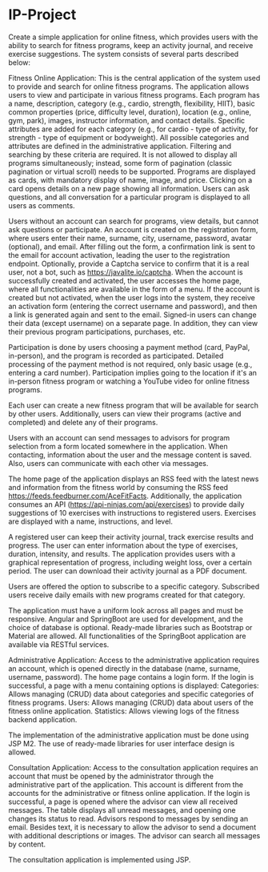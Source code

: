 # IP-Project

Create a simple application for online fitness, which provides users with the ability to search for fitness programs, keep an activity journal, and receive exercise suggestions. The system consists of several parts described below:

Fitness Online Application:
This is the central application of the system used to provide and search for online fitness programs. The application allows users to view and participate in various fitness programs. Each program has a name, description, category (e.g., cardio, strength, flexibility, HIIT), basic common properties (price, difficulty level, duration), location (e.g., online, gym, park), images, instructor information, and contact details. Specific attributes are added for each category (e.g., for cardio - type of activity, for strength - type of equipment or bodyweight). All possible categories and attributes are defined in the administrative application. Filtering and searching by these criteria are required. It is not allowed to display all programs simultaneously; instead, some form of pagination (classic pagination or virtual scroll) needs to be supported. Programs are displayed as cards, with mandatory display of name, image, and price. Clicking on a card opens details on a new page showing all information. Users can ask questions, and all conversation for a particular program is displayed to all users as comments.

Users without an account can search for programs, view details, but cannot ask questions or participate. An account is created on the registration form, where users enter their name, surname, city, username, password, avatar (optional), and email. After filling out the form, a confirmation link is sent to the email for account activation, leading the user to the registration endpoint. Optionally, provide a Captcha service to confirm that it is a real user, not a bot, such as https://javalite.io/captcha. When the account is successfully created and activated, the user accesses the home page, where all functionalities are available in the form of a menu. If the account is created but not activated, when the user logs into the system, they receive an activation form (entering the correct username and password), and then a link is generated again and sent to the email. Signed-in users can change their data (except username) on a separate page. In addition, they can view their previous program participations, purchases, etc.

Participation is done by users choosing a payment method (card, PayPal, in-person), and the program is recorded as participated. Detailed processing of the payment method is not required, only basic usage (e.g., entering a card number). Participation implies going to the location if it's an in-person fitness program or watching a YouTube video for online fitness programs.

Each user can create a new fitness program that will be available for search by other users. Additionally, users can view their programs (active and completed) and delete any of their programs.

Users with an account can send messages to advisors for program selection from a form located somewhere in the application. When contacting, information about the user and the message content is saved. Also, users can communicate with each other via messages.

The home page of the application displays an RSS feed with the latest news and information from the fitness world by consuming the RSS feed https://feeds.feedburner.com/AceFitFacts. Additionally, the application consumes an API (https://api-ninjas.com/api/exercises) to provide daily suggestions of 10 exercises with instructions to registered users. Exercises are displayed with a name, instructions, and level.

A registered user can keep their activity journal, track exercise results and progress. The user can enter information about the type of exercises, duration, intensity, and results. The application provides users with a graphical representation of progress, including weight loss, over a certain period. The user can download their activity journal as a PDF document.

Users are offered the option to subscribe to a specific category. Subscribed users receive daily emails with new programs created for that category.

The application must have a uniform look across all pages and must be responsive. Angular and SpringBoot are used for development, and the choice of database is optional. Ready-made libraries such as Bootstrap or Material are allowed. All functionalities of the SpringBoot application are available via RESTful services.

Administrative Application:
Access to the administrative application requires an account, which is opened directly in the database (name, surname, username, password). The home page contains a login form. If the login is successful, a page with a menu containing options is displayed:
Categories: Allows managing (CRUD) data about categories and specific categories of fitness programs.
Users: Allows managing (CRUD) data about users of the fitness online application.
Statistics: Allows viewing logs of the fitness backend application.

The implementation of the administrative application must be done using JSP M2. The use of ready-made libraries for user interface design is allowed.

Consultation Application:
Access to the consultation application requires an account that must be opened by the administrator through the administrative part of the application. This account is different from the accounts for the administrative or fitness online application. If the login is successful, a page is opened where the advisor can view all received messages. The table displays all unread messages, and opening one changes its status to read. Advisors respond to messages by sending an email. Besides text, it is necessary to allow the advisor to send a document with additional descriptions or images. The advisor can search all messages by content.

The consultation application is implemented using JSP.
